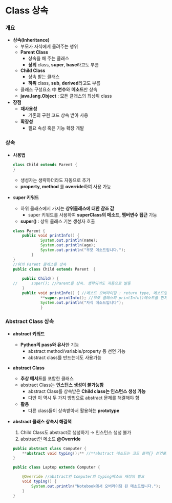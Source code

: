 # Class 상속

### 개요

- **상속(Inheritance)**
    - 부모가 자식에게 물려주는 행위
    - **Parent Class**
        - 상속을 해 주는 클래스
        - **상위** class, **super**, **base**라고도 부름
    - **Child Class**
        - 상속 받는 클래스
        - **하위** class, **sub**, **derived**라고도 부름
    - 클래스 구성요소 中 **변수**와 **메소드**만 상속
    - **java.lang.Object** : 모든 클래스의 최상위 class
- **장점**
    - **재사용성**
        - 기존의 구현 코드 상속 받아 사용
    - **확장성**
        - 필요 속성 혹은 기능 확장 개발

### 상속

- **사용법**
    
    ```java
    class Child extends Parent {
    }
    ```
    
    - 생성자는 생략하더라도 자동으로 추가
    - **property, method** 를 **override**하여 사용 가능
- s**uper 키워드**
    - 하위 클래스에서 가지는 **상위클래스에 대한 참조 값**
        - super 키워드를 사용하여 **superClass의 메소드, 멤버변수 접근** 가능
    - **super()** : 상위 클래스 기본 생성자 호출
    
    ```java
    class Parent {
    	public void printInfo() {
    			System.out.println(name);
    			System.out.println(age);
    			System.out.println("부모 메소드입니다.");
    		}
    }
    //위의 Parent 클래스를 상속
    public class Child extends Parent  {
    	
    	public Child() {
    //		super(); //Parent를 상속. 생략되어도 자동으로 발동
    	}
    	public void printInfo() { //메소드 오버라이딩 : return type, 메소드명, parameter 모두 동일해야 함. 안그러면 부모의 메소드가 호출됨
    			**super.printInfo(); //부모 클래스의 printInfo()메소드를 먼저 호출함**
    			System.out.println("자식 메소드입니다");
    			}
    ```
    

### Abstract Class 상속

- **abstract 키워드**
    - **Python의 pass와 유사**한 기능
        - abstract method/variable/property 등 선언 가능
        - abstract class를 만드는데도 사용가능
- **abstract Class**
    - **추상 메서드**를 포함한 클래스
    - abstract Class는 **인스턴스 생성이 불가능함**
        - abstract Class를 상속받은 **Child class는 인스턴스 생성 가능**
        - 다만 이 역시 두 가지 방법으로 abstract 문제를 해결해야 함
    - **활용**
        - 다른 class들이 상속받아서 활용하는 **prototype**
- **abstract 클래스 상속시 해결책**
    1. Child Class도 abstract로 생성하기 → 인스턴스 생성 불가
    2. abstract인 메소드 **@Override**
    
    ```java
    public abstract class Computer {
    	**abstract void typing();** //**abstract 메소드는 코드 블럭{} 선언불가**
    }
    
    public class Laptop extends Computer {
    
    	@Override //abstract인 Computer의 typing메소드 재정의 필요
    	void typing() {
    		System.out.println("Notebook에서 오버라이딩 된 메소드입니다.");	
    	}
    }
    ```